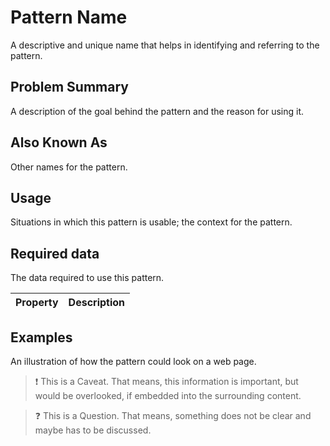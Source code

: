 # Pattern Name

A descriptive and unique name that helps in identifying and referring to the pattern.

## Problem Summary

A description of the goal behind the pattern and the reason for using it.

## Also Known As

Other names for the pattern.

## Usage

Situations in which this pattern is usable; the context for the pattern.

## Required data

The data required to use this pattern.

Property | Description
------------ | -------------

## Examples

An illustration of how the pattern could look on a web page.


> :exclamation: This is a Caveat. That means, this information is important, but would be overlooked, if embedded into the surrounding content.


> :question: This is a Question. That means, something does not be clear and maybe has to be discussed.

